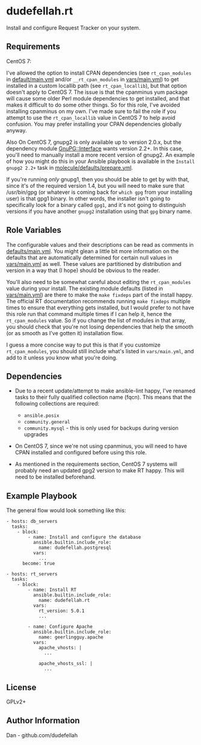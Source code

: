 dudefellah.rt
=========

Install and configure Request Tracker on your system.

Requirements
------------------------

CentOS 7:

I've allowed the option to install CPAN dependencies (see
`rt_cpan_modules` in [default/main.yml](default/main.yml) and/or
`__rt_cpan_modules` in [vars/main.yml](vars/main.yml)) to get installed in
a custom locallib path (see `rt_cpan_locallib`), but that option doesn't apply
to CentOS 7. The issue is that the cpanminus yum package will cause some older
Perl module dependencies to get installed, and that makes it difficult to do
some other things. So for this role, I've avoided installing cpanminus on my
own. I've made sure to fail the role if you attempt to use the
`rt_cpan_locallib` value in CentOS 7 to help avoid confusion. You may prefer
installing your CPAN dependencies globally anyway.

Also On CentOS 7, gnupg2 is only available up to version 2.0.x, but the
dependency module [GnuPG::Interface](https://metacpan.org/dist/GnuPG-Interface)
wants version 2.2+. In this case, you'll need to manually install a more recent
version of gnupg2. An example of how you might do this in your Ansible playbook
is available in the `Install gnupg2 2.2+` task in
[molecule/defaults/prepare.yml](molecule/defaults/prepare.yml).

If you're running _only_ gnupg1, then you should be able to get by with that,
since it's of the required version 1.4, but you will need to make sure that
/usr/bin/gpg (or whatever is coming back for `which gpg` from your installing
user) is that gpg1 binary. In other words, the installer isn't going to
specifically look for a binary called `gpg1`, and it's not going to distinguish
versions if you have another `gnupg2` installation using that `gpg` binary name.

Role Variables
--------------

The configurable values and their descriptions can be read as comments in
[defaults/main.yml](defaults/main.yml).
You might glean a little bit more information on the defaults that are
automatically determined for certain null values in
[vars/main.yml](vars/main.yml) as well. These values are partitioned by
distribution and version in a way that (I hope) should be obvious to the reader.

You'll also need to be somewhat careful about editing the `rt_cpan_modules`
value during your install. The existing module defaults (listed in
[vars/main.yml](vars/main.yml)) are there to make the `make fixdeps` part of
the install happy. The official RT documentation recommends running
`make fixdeps` multiple times to ensure that everything gets installed, but
I would prefer to not have this role run that command multiple times if I
can help it, hence the `rt_cpan_modules` value. So if you change the list of
modules in that array, you should check that you're not losing dependencies
that help the smooth (or as smooth as I've gotten it) installation flow.

I guess a more concise way to put this is that if you customize
`rt_cpan_modules`, you should still include what's listed in `vars/main.yml`,
and add to it unless you know what you're doing.

Dependencies
------------

* Due to a recent update/attempt to make ansible-lint happy, I've renamed
  tasks to their fully qualified collection name (fqcn).  This means that
  the following collections are required:

  * `ansible.posix`
  * `community.general`
  * `community.mysql` - this is only used for backups during version upgrades

* On CentOS 7, since we're not using cpanminus, you will need to have CPAN
  installed and configured before using this role.

* As mentioned in the requirements section, CentOS 7 systems will probably need
  an updated gpg2 version to make RT happy. This will need to be installed
  beforehand.

Example Playbook
----------------

The general flow would look something like this:

    - hosts: db_servers
      tasks:
        - block:
            - name: Install and configure the database
              ansible.builtin.include_role:
                name: dudefellah.postgresql
              vars:
                ...
          become: true

    - hosts: rt_servers
      tasks:
        - block:
            - name: Install RT
              ansible.builtin.include_role:
                name: dudefellah.rt
              vars:
                rt_version: 5.0.1
                ...

            - name: Configure Apache
              ansible.builtin.include_role:
                name: geerlingguy.apache
              vars:
                apache_vhosts: |
                  ...

                apache_vhosts_ssl: |
                  ...

License
-------

GPLv2+

Author Information
------------------

Dan - github.com/dudefellah
